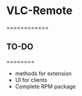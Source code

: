 # VLC-Remote
============

## TO-DO
========

* methods for extension
* UI for clients
* Complete RPM package
